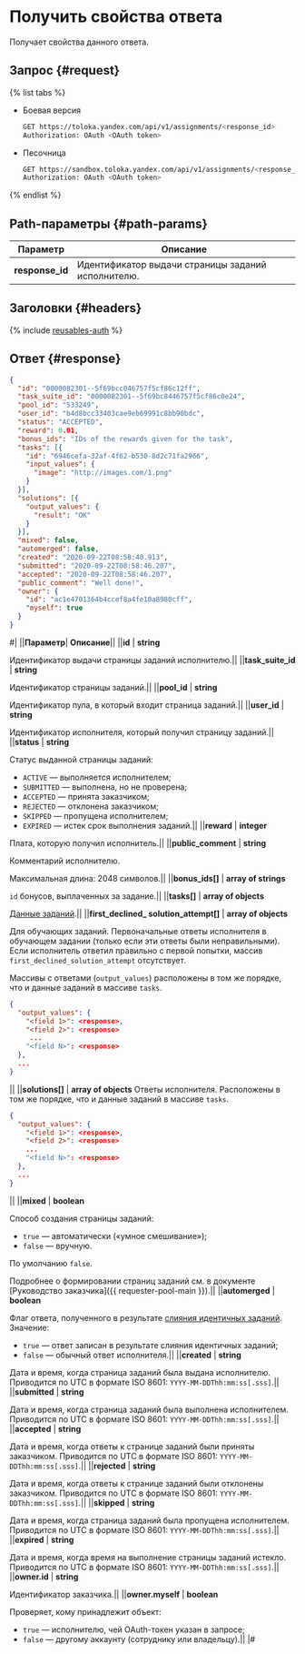 # Получить свойства ответа

Получает свойства данного ответа.

## Запрос {#request}

{% list tabs %}

- Боевая версия

    ```bash
    GET https://toloka.yandex.com/api/v1/assignments/<response_id>
    Authorization: OAuth <OAuth token>
    ```

- Песочница

    ```bash
    GET https://sandbox.toloka.yandex.com/api/v1/assignments/<response_id>
    Authorization: OAuth <OAuth token>
    ```

{% endlist %}

## Path-параметры {#path-params}

Параметр | Описание
----- | -----
**response_id** | Идентификатор выдачи страницы заданий исполнителю.

## Заголовки {#headers}

{% include [reusables-auth](../_includes/reusables/id-reusables/auth.md) %}

## Ответ {#response}

```json
{
  "id": "0000082301--5f69bcc046757f5cf86c12ff",
  "task_suite_id": "0000082301--5f69bc8446757f5cf86c0e24",
  "pool_id": "533249",
  "user_id": "b4d8bcc33403cae9eb69991c8bb90bdc",
  "status": "ACCEPTED",
  "reward": 0.01,
  "bonus_ids": "IDs of the rewards given for the task",
  "tasks": [{
    "id": "6946cefa-32af-4f62-b530-8d2c71fa2966",
    "input_values": {
      "image": "http://images.com/1.png"
    }
  }],
  "solutions": [{
    "output_values": {
      "result": "OK"
    }
  }],
  "mixed": false,
  "automerged": false,
  "created": "2020-09-22T08:58:40.913",
  "submitted": "2020-09-22T08:58:46.207",
  "accepted": "2020-09-22T08:58:46.207",
  "public_comment": "Well done!",
  "owner": {
    "id": "ac1e4701364b4ccef8a4fe10a8980cff",
    "myself": true
  }
}
```

#|
||**Параметр**| **Описание**||
||**id** | **string**

Идентификатор выдачи страницы заданий исполнителю.||
||**task_suite_id** | **string**

Идентификатор страницы заданий.||
||**pool_id** | **string**

Идентификатор пула, в который входит страница заданий.||
||**user_id** | **string**

Идентификатор исполнителя, который получил страницу заданий.||
||**status** | **string**

Статус выданной страницы заданий:

- `ACTIVE` — выполняется исполнителем;
- `SUBMITTED` — выполнена, но не проверена;
- `ACCEPTED` — принята заказчиком;
- `REJECTED` — отклонена заказчиком;
- `SKIPPED` — пропущена исполнителем;
- `EXPIRED` — истек срок выполнения заданий.||
||**reward** | **integer**

Плата, которую получил исполнитель.||
||**public_comment** | **string**

Комментарий исполнителю.

Максимальная длина: 2048 символов.||
||**bonus_ids[]** | **array of strings**

`id` бонусов, выплаченных за задание.||
||**tasks[]** | **array of objects**

[Данные заданий](task-suite.md).||
||**first_declined_ solution_attempt[]** | **array of objects**

Для обучающих заданий. Первоначальные ответы исполнителя в обучающем задании (только если эти ответы были неправильными). Если исполнитель ответил правильно с первой попытки, массив `first_declined_solution_attempt` отсутствует.

Массивы с ответами (`output_values`) расположены в том же порядке, что и данные заданий в массиве `tasks`.

```json
{
  "output_values": {
    "<field 1>": <response>,
    "<field 2>": <response>
     ...
    "<field N>": <response>
  },
  ...
}
```

||
||**solutions[]** | **array of objects**
Ответы исполнителя. Расположены в том же порядке, что и данные заданий в массиве `tasks`.

```json
{
  "output_values": {
    "<field 1>": <response>,
    "<field 2>": <response>
    ...
    "<field N>": <response>
  },
  ...
}
```

||
||**mixed** | **boolean**

Способ создания страницы заданий:

- `true` — автоматически («умное смешивание»);
- `false` — вручную.

По умолчанию `false`.

Подробнее о формировании страниц заданий см. в документе [Руководство заказчика]({{ requester-pool-main }}).||
||**automerged** | **boolean**

Флаг ответа, полученного в результате [слияния идентичных заданий](tasks.md#task-merge). Значение:

- `true` — ответ записан в результате слияния идентичных заданий;
- `false` — обычный ответ исполнителя.||
||**created** | **string**

Дата и время, когда страница заданий была выдана исполнителю. Приводится по UTC в формате ISO 8601: `YYYY-MM-DDThh:mm:ss[.sss]`.||
||**submitted** | **string**

Дата и время, когда страница заданий была выполнена исполнителем. Приводится по UTC в формате ISO 8601: `YYYY-MM-DDThh:mm:ss[.sss]`.||
||**accepted** | **string**

Дата и время, когда ответы к странице заданий были приняты заказчиком. Приводится по UTC в формате ISO 8601: `YYYY-MM-DDThh:mm:ss[.sss]`.||
||**rejected** | **string**

Дата и время, когда ответы к странице заданий были отклонены заказчиком. Приводится по UTC в формате ISO 8601: `YYYY-MM-DDThh:mm:ss[.sss]`.||
||**skipped** | **string**

Дата и время, когда страница заданий была пропущена исполнителем. Приводится по UTC в формате ISO 8601: `YYYY-MM-DDThh:mm:ss[.sss]`.||
||**expired** | **string**

Дата и время, когда время на выполнение страницы заданий истекло. Приводится по UTC в формате ISO 8601: `YYYY-MM-DDThh:mm:ss[.sss]`.||
||**owner.id** | **string**

Идентификатор заказчика.||
||**owner.myself** | **boolean**

Проверяет, кому принадлежит объект:

- `true` — исполнителю, чей OAuth-токен указан в запросе;
- `false` — другому аккаунту (сотруднику или владельцу).||
|#